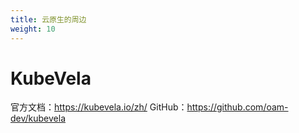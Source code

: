```yaml
---
title: 云原生的周边
weight: 10
---
```


# KubeVela

官方文档：<https://kubevela.io/zh/>
GitHub：<https://github.com/oam-dev/kubevela>
